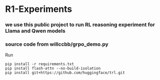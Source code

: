 # R1-Experiments
 
### we use this public project to run RL reasoning experiment for Llama and Qwen models 
 
### source code from willccbb/grpo_demo.py

Run 
```
pip install -r requirements.txt
pip install flash-attn --no-build-isolation
pip install git+https://github.com/huggingface/trl.git
```